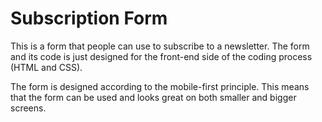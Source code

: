 # Subscription Form
This is a form that people can use to subscribe to a newsletter. 
The form and its code is just designed for the front-end side of the coding process (HTML and CSS). 

The form is designed according to the mobile-first principle. This means that the form can be used and looks great on both smaller and bigger screens. 
